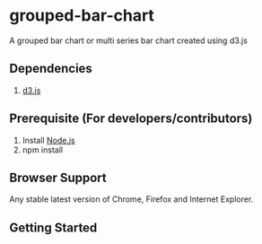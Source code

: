 # grouped-bar-chart
A grouped bar chart or multi series bar chart created using d3.js

## Dependencies
1. [d3.js](http://d3js.org/)

## Prerequisite (For developers/contributors)
1. Install [Node.js](http://nodejs.org/)
2. npm install

## Browser Support
Any stable latest version of Chrome, Firefox and Internet Explorer.

## Getting Started
